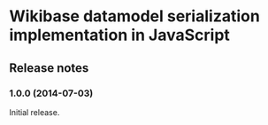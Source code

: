 # Wikibase datamodel serialization implementation in JavaScript

## Release notes

### 1.0.0 (2014-07-03)

Initial release.
